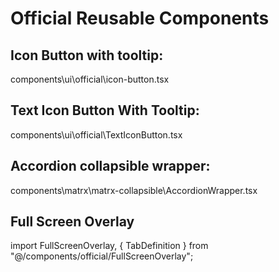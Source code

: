 # Official Reusable Components

## Icon Button with tooltip:
components\ui\official\icon-button.tsx

## Text Icon Button With Tooltip:
components\ui\official\TextIconButton.tsx

## Accordion collapsible wrapper:
components\matrx\matrx-collapsible\AccordionWrapper.tsx

## Full Screen Overlay
import FullScreenOverlay, { TabDefinition } from "@/components/official/FullScreenOverlay";
